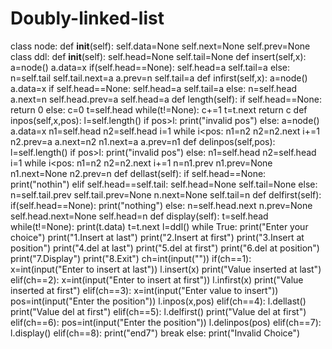 # Doubly-linked-list
class node:
    def __init__(self):
        self.data=None
        self.next=None
        self.prev=None
class ddl:
    def __init__(self):
        self.head=None
        self.tail=None
    def insert(self,x):
        a=node()
        a.data=x
        if(self.head==None):
            self.head=a
            self.tail=a
        else:
            n=self.tail
            self.tail.next=a
            a.prev=n
            self.tail=a
    def infirst(self,x):
        a=node()
        a.data=x
        if self.head==None:
            self.head=a
            self.tail=a
        else:
            n=self.head
            a.next=n
            self.head.prev=a
            self.head=a
    def length(self):
        if self.head==None:
            return 0
        else:
            c=0
            t=self.head
            while(t!=None):
                c+=1
                t=t.next
            return c
    def inpos(self,x,pos):
        l=self.length()
        if pos>l:
            print("invalid pos")
        else:
            a=node()
            a.data=x
            n1=self.head
            n2=self.head
            i=1
            while i<pos:
                n1=n2
                n2=n2.next
                i+=1
            n2.prev=a
            a.next=n2
            n1.next=a
            a.prev=n1
    def delinpos(self,pos):
        l=self.length()
        if pos>l:
            print("invalid pos")
        else:
            n1=self.head
            n2=self.head
            i=1
            while i<pos:
                n1=n2
                n2=n2.next
                i+=1
            n=n1.prev
            n1.prev=None
            n1.next=None
            n2.prev=n
    def dellast(self):
            if self.head==None:
                print("nothin")
            elif self.head==self.tail:
                self.head=None
                self.tail=None
            else:
                n=self.tail.prev
                self.tail.prev=None
                n.next=None
                self.tail=n
    def delfirst(self):
        if(self.head==None):
            print("nothing")
        else:
            n=self.head.next
            n.prev=None
            self.head.next=None
            self.head=n 
    def display(self):
        t=self.head
        while(t!=None):
            print(t.data)
            t=t.next
l=ddl()
while True:
    print("Enter your choice")
    print("1.Insert at last")
    print("2.Insert at first")
    print("3.Insert at position")
    print("4.del at last")
    print("5.del at first")
    print("6.del at position")
    print("7.Display")
    print("8.Exit")
    ch=int(input(""))
    if(ch==1):
        x=int(input("Enter to insert at last"))
        l.insert(x)
        print("Value inserted at last")
    elif(ch==2):
        x=int(input("Enter to insert at first"))
        l.infirst(x)
        print("Value inserted at first")
    elif(ch==3):
        x=int(input("Enter value to insert"))
        pos=int(input("Enter the position"))
        l.inpos(x,pos)
    elif(ch==4):
        l.dellast()
        print("Value del at first")
    elif(ch==5):
        l.delfirst()
        print("Value del at first")
    elif(ch==6):
        pos=int(input("Enter the position"))
        l.delinpos(pos)
    elif(ch==7):
        l.display()
    elif(ch==8):
        print("end7")
        break
    else:
        print("Invalid Choice")
